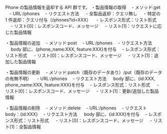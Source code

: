 Phone の製品情報を返却する API 群です。
・製品情報の取得
　- メソッド:get
　- URL:/phones
　- リクエスト方法
　 - 全製品返却：クエリ無し
　 - 特定の 1 件返却：クエリ付与（/phones?id=XXX）
　- レスポンス形式：リスト形式
　 - リスト[0]：レスポンスコード、メッセージ
　 - リスト[1]：リクエストに応じた製品情報

・製品情報の追加
　- メソッド:post
　- URL:/phones
　- リクエスト方法
　 body 部に、{phone_name:XXX, feature:XXX}を付与
　- レスポンス形式：リスト形式
　 - リスト[0]：レスポンスコード、メッセージ
　 - リスト[1]：追加した製品情報

・製品情報の更新
　- メソッド:patch（既存のデータあり）/put（既存のデータの有無不明）
　- URL:/phones
　- リクエスト方法
　 body 部に、{id:XXX, phone_name:XXX, feature:XXX}を付与
　- レスポンス形式：リスト形式
　 - リスト[0]：レスポンスコード、メッセージ
　 - リスト[1]：更新/追加した製品情報

・製品情報の削除
　- メソッド:delete
　- URL:/phones
　- リクエスト body：{id:XXX}
　- リクエスト方法
　 body 部に、{id:XXX}を付与
　- レスポンス形式：リスト形式
　 - リスト[0]：レスポンスコード、メッセージ
　 - リスト[1]：全製品情報
